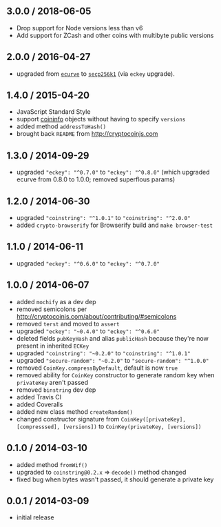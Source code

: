 3.0.0 / 2018-06-05
------------------
- Drop support for Node versions less than v6
- Add support for ZCash and other coins with multibyte public versions

2.0.0 / 2016-04-27
------------------
- upgraded from [`ecurve`](https://www.npmjs.com/package/ecurve) to [`secp256k1`](https://www.npmjs.com/package/secp256k1) (via `eckey` upgrade).

1.4.0 / 2015-04-20
------------------
- JavaScript Standard Style
- support [coininfo](https://github.com/cryptocoinjs/coininfo) objects without having to specify `versions`
- added method `addressToHash()`
- brought back `README` from http://cryptocoinjs.com

1.3.0 / 2014-09-29
------------------
* upgraded `"eckey": "^0.7.0"` to `"eckey": "^0.8.0"` (which upgraded ecurve from 0.8.0 to 1.0.0; removed superflous params)

1.2.0 / 2014-06-30
------------------
* upgraded `"coinstring": "^1.0.1"` to `"coinstring": "^2.0.0"`
* added `crypto-browserify` for Browserify build and `make browser-test`

1.1.0 / 2014-06-11
------------------
* upgraded `"eckey": "^0.6.0"` to `"eckey": "^0.7.0"`

1.0.0 / 2014-06-07
-------------------------
* added `mochify` as a dev dep
* removed semicolons per http://cryptocoinjs.com/about/contributing/#semicolons
* removed `terst` and moved to `assert`
* upgraded `"eckey": "~0.4.0"` to `"eckey": "^0.6.0"`
* deleted fields `pubKeyHash` and alias `publicHash` because they're now present in inherited `ECKey`
* upgraded `"coinstring": "~0.2.0"` to `"coinstring": "^1.0.1"`
* upgraded `"secure-random": "~0.2.0"` to `"secure-random": "^1.0.0"`
* removed `CoinKey.compressByDefault`, default is now `true`
* removed ability for `CoinKey` constructor to generate random key when `privateKey` aren't passed
* removed `binstring` dev dep
* added Travis CI
* added Coveralls
* added new class method `createRandom()`
* changed constructor signature from `CoinKey([privateKey], [compresssed], [versions])` to `CoinKey(privateKey, [versions])`

0.1.0 / 2014-03-10
------------------
* added method `fromWif()`
* upgraded to `coinstring@0.2.x` => `decode()` method changed
* fixed bug when bytes wasn't passed, it should generate a private key

0.0.1 / 2014-03-09
------------------
* initial release
